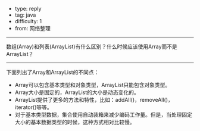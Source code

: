 - type: reply
- tag: java
- difficulty:  1
- from: 网络整理

--------

数组(Array)和列表(ArrayList)有什么区别？什么时候应该使用Array而不是ArrayList？

---------

下面列出了Array和ArrayList的不同点：

  * Array可以包含基本类型和对象类型，ArrayList只能包含对象类型。
  * Array大小是固定的，ArrayList的大小是动态变化的。
  * ArrayList提供了更多的方法和特性，比如：addAll()，removeAll()，iterator()等等。
  * 对于基本类型数据，集合使用自动装箱来减少编码工作量。但是，当处理固定大小的基本数据类型的时候，这种方式相对比较慢。

